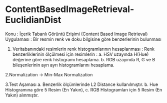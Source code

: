 # ContentBasedImageRetrieval-EuclidianDist

Konu : İçerik Tabanlı Görüntü Erişimi (Content Based Image Retrieval) Uygulaması : Bir resmin renk ve
doku bilgisine göre benzerlerinin bulunması 

1. Veritabanındaki resimlerin renk histogramlarının hesaplanması : Renk benzerliklerinin
ölçülmesi için resimlerin :
a. HSV uzayında H(Hue) değerine göre renk histogramı hesaplama.
b. RGB uzayında R, G ve B bileşenlerinin ayrı ayrı histogramlarını hesaplama.

2.Normalization -> Min-Max Normalization

3.Test Aşaması
a. Benzerlik ölçümlerinde L2 Distance kullanılmıştır.
b. Hue Histogramına göre 5 Resim (En Yakın),
c. RGB Histogramları için 5 Resim (En Yakın) alınmıştır.
